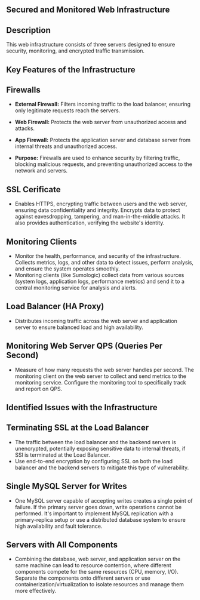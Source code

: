 ## Secured and Monitored Web Infrastructure

## Description
This web infrastructure consists of three servers designed to ensure security, monitoring, and encrypted traffic transmission.

## Key Features of the Infrastructure

## Firewalls
- **External Firewall:** Filters incoming traffic to the load balancer, ensuring only legitimate requests reach the servers.

- **Web Firewall:** Protects the web server from unauthorized access and attacks.

- **App Firewall:** Protects the application server and database server from internal threats and unauthorized access.

- **Purpose:** Firewalls are used to enhance security by filtering traffic, blocking malicious requests, and preventing unauthorized access to the network and servers.

## SSL Cerificate
- Enables HTTPS, encrypting traffic between users and the web server, ensuring data confidentiality and integrity. Encrypts data to protect against eavesdropping, tampering, and man-in-the-middle attacks. It also provides authentication, verifying the website's identity.

## Monitoring Clients
- Monitor the health, performance, and security of the infrastructure. Collects metrics, logs, and other data to detect issues, perform analysis, and ensure the system operates smoothly.
- Monitoring clients (like Sumologic) collect data from various sources (system logs, application logs, performance metrics) and send it to a central monitoring service for analysis and alerts.

## Load Balancer (HA Proxy)
- Distributes incoming traffic across the web server and application server to ensure balanced load and high availability.

## Monitoring Web Server QPS (Queries Per Second)
- Measure of how many requests the web server handles per second. The monitoring client on the web server to collect and send metrics to the monitoring service. Configure the monitoring tool to specifically track and report on QPS.

## Identified Issues with the Infrastructure

## Terminating SSL at the Load Balancer
-  The traffic between the load balancer and the backend servers is unencrypted, potentially exposing sensitive data to internal threats, if SSl is terminated at the Load Balancer.
-  Use end-to-end encryption by configuring SSL on both the load balancer and the backend servers to mitigate this type of vulnerability.

## Single MySQL Server for Writes
-  One MySQL server capable of accepting writes creates a single point of failure. If the primary server goes down, write operations cannot be performed. It's important to  implement MySQL replication with a primary-replica setup or use a distributed database system to ensure high availability and fault tolerance.

## Servers with All Components
- Combining the database, web server, and application server on the same machine can lead to resource contention, where different components compete for the same resources (CPU, memory, I/O). Separate the components onto different servers or use containerization/virtualization to isolate resources and manage them more effectively.
